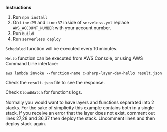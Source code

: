 **Instructions**

1. Run `npm install` 
2. On `Line:25` and `Line:37`  inside of `serveless.yml` replace `AWS_ACCOUNT_NUMBER` with your account number.
3. Run `build`
4. Run `serverless deploy`

`Scheduled` function will be executed every 10 minutes. 

`Hello` function can be executed from AWS Console, or using AWS Command Line interface:

`aws lambda invoke --function-name c-sharp-layer-dev-hello result.json`

Check the `result.json` file to see the response.

Check `CloudWatch` for functions logs.

Normally you would want to have layers and functions separated into 2 stacks. For the sake of simplicity this example contains both in a single stack. If you receive an error that the layer does not exist, comment out lines 27,28 and 36,37 then deploy the stack. Uncomment lines and then deploy stack again. 

